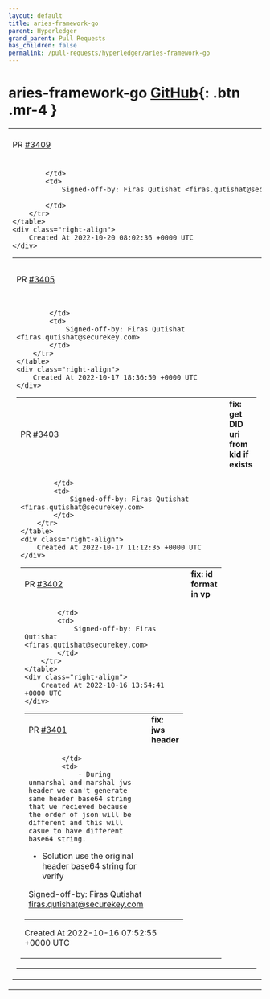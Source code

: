```yaml
---
layout: default
title: aries-framework-go
parent: Hyperledger
grand_parent: Pull Requests
has_children: false
permalink: /pull-requests/hyperledger/aries-framework-go
---
```


# aries-framework-go <span class="fs-3 right-align">[GitHub](https://github.com/hyperledger/aries-framework-go){: .btn .mr-4 }</span>


<div>
    <table>
        <tr>
            <td>
                PR <a href="https://github.com/hyperledger/aries-framework-go/pull/3409" class=".btn">#3409</a>
            </td>
            <td>
                <b>
                    fix: parse generic ServicePoint
                </b>
            </td>
        </tr>
        <tr>
            <td>
                
            </td>
            <td>
                Signed-off-by: Firas Qutishat <firas.qutishat@securekey.com>

            </td>
        </tr>
    </table>
    <div class="right-align">
        Created At 2022-10-20 08:02:36 +0000 UTC
    </div>
</div>

<div>
    <table>
        <tr>
            <td>
                PR <a href="https://github.com/hyperledger/aries-framework-go/pull/3405" class=".btn">#3405</a>
            </td>
            <td>
                <b>
                    chore: handle PathNested in presexch
                </b>
            </td>
        </tr>
        <tr>
            <td>
                
            </td>
            <td>
                Signed-off-by: Firas Qutishat <firas.qutishat@securekey.com>
            </td>
        </tr>
    </table>
    <div class="right-align">
        Created At 2022-10-17 18:36:50 +0000 UTC
    </div>
</div>

<div>
    <table>
        <tr>
            <td>
                PR <a href="https://github.com/hyperledger/aries-framework-go/pull/3403" class=".btn">#3403</a>
            </td>
            <td>
                <b>
                    fix: get DID uri from kid if exists
                </b>
            </td>
        </tr>
        <tr>
            <td>
                
            </td>
            <td>
                Signed-off-by: Firas Qutishat <firas.qutishat@securekey.com>
            </td>
        </tr>
    </table>
    <div class="right-align">
        Created At 2022-10-17 11:12:35 +0000 UTC
    </div>
</div>

<div>
    <table>
        <tr>
            <td>
                PR <a href="https://github.com/hyperledger/aries-framework-go/pull/3402" class=".btn">#3402</a>
            </td>
            <td>
                <b>
                    fix: id format in vp
                </b>
            </td>
        </tr>
        <tr>
            <td>
                
            </td>
            <td>
                Signed-off-by: Firas Qutishat <firas.qutishat@securekey.com>
            </td>
        </tr>
    </table>
    <div class="right-align">
        Created At 2022-10-16 13:54:41 +0000 UTC
    </div>
</div>

<div>
    <table>
        <tr>
            <td>
                PR <a href="https://github.com/hyperledger/aries-framework-go/pull/3401" class=".btn">#3401</a>
            </td>
            <td>
                <b>
                    fix: jws header
                </b>
            </td>
        </tr>
        <tr>
            <td>
                
            </td>
            <td>
                - During unmarshal and marshal jws header we can't generate same header base64 string that we recieved because the order of json will be different and this will casue to have different base64 string.

- Solution use the original header base64 string for verify

Signed-off-by: Firas Qutishat <firas.qutishat@securekey.com>
            </td>
        </tr>
    </table>
    <div class="right-align">
        Created At 2022-10-16 07:52:55 +0000 UTC
    </div>
</div>

